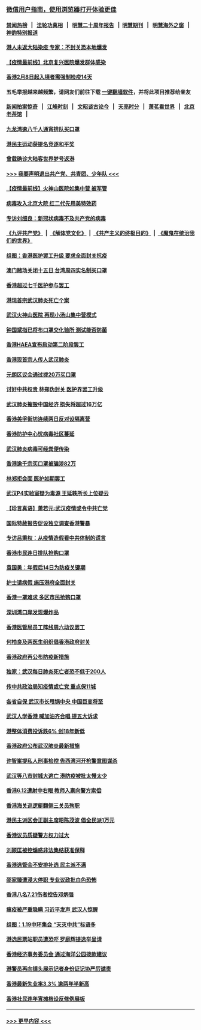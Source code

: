 ### [微信用户指南，使用浏览器打开体验更佳](https://github.com/gfw-breaker/banned-news1/blob/master/indexes/wechat-guide.md?t=0)
#### [禁闻热榜](热点新闻.md?t=0)  &nbsp;&nbsp;|&nbsp;&nbsp; [法轮功真相](https://github.com/gfw-breaker/truth/blob/master/README.md?t=0) &nbsp;&nbsp;|&nbsp;&nbsp; [明慧二十周年报告](https://github.com/gfw-breaker/mh-reports/blob/master/README.md?t=0) &nbsp;&nbsp;|&nbsp;&nbsp;[明慧期刊](https://github.com/gfw-breaker/mh-qikan) &nbsp;&nbsp;|&nbsp;&nbsp; [明慧海外之窗](https://github.com/gfw-breaker/mh-news/blob/master/README.md?t=0) &nbsp;&nbsp;|&nbsp;&nbsp; [神韵特别报道](https://github.com/gfw-breaker/mh-news/blob/master/shenyun.md?t=0)
#### [港人未返大陆染疫 专家：不封关恐本地爆发](../pages/nsc415/n11848021.md?t=02062256) 
#### [【疫情最前线】北京复兴医院爆发群体感染](../pages/nsc415/n11847626.md?t=02062256) 
#### [香港2月8日起入境者需强制检疫14天](../pages/nsc415/n11847658.md?t=02062256) 
#### 五毛举报越来越频繁，请网友们前往下载 [一键翻墙软件](https://github.com/gfw-breaker/ssr-accounts)，并将此项目推荐给亲友
#### [新闻拍案惊奇](https://github.com/gfw-breaker/banned-news1/blob/master/pages/link4.md) &nbsp;&nbsp;|&nbsp;&nbsp; [江峰时刻](https://github.com/gfw-breaker/banned-news1/blob/master/pages/link4.md) &nbsp;&nbsp;|&nbsp;&nbsp; [文昭谈古论今](https://github.com/gfw-breaker/banned-news1/blob/master/pages/link4.md) &nbsp;&nbsp;|&nbsp;&nbsp; [天亮时分](https://github.com/gfw-breaker/banned-news1/blob/master/pages/link4.md) &nbsp;&nbsp;|&nbsp;&nbsp; [萧茗看世界](https://github.com/gfw-breaker/banned-news1/blob/master/pages/link4.md) &nbsp;&nbsp;|&nbsp;&nbsp; [北京老茶馆](https://github.com/gfw-breaker/banned-news1/blob/master/pages/link4.md) &nbsp;&nbsp;|&nbsp;&nbsp; 
#### [九龙湾逾八千人通宵排队买口罩](../pages/nsc415/n11847647.md?t=02062256) 
#### [港民主运动获提名竞逐和平奖](../pages/nsc415/n11847633.md?t=02062256) 
#### [曾载确诊大陆客世界梦号返港](../pages/nsc415/n11847608.md?t=02062256) 
#### [>>> 我要声明退出共产党、共青团、少年队 <<<](https://github.com/begood0513/goodnews/blob/master/quit/letter.md) 
#### [【疫情最前线】火神山医院如集中营 被军管](../pages/nsc415/n11847524.md?t=02062256) 
#### [病毒攻入北京大院 红二代先用美特效药](../pages/nsc415/n11847427.md?t=02062256) 
#### [专访刘细良：新冠状病毒不及共产党的病毒](../pages/nsc415/n11847164.md?t=02062256) 
#### [《九评共产党》](https://github.com/begood0513/9ping.md/blob/master/README.md) &nbsp;|&nbsp; [《解体党文化》](../../../../jtdwh.md/blob/master/README.md)  &nbsp;|&nbsp; [《共产主义的终极目的》](../../../../gczydzjmd.md/blob/master/README.md) &nbsp;|&nbsp; [《魔鬼在统治我们的世界》](../../../../mgztzwmdsj.md/blob/master/README.md) 
#### [组图：香港医护罢工升级 要求全面封关抗疫](../pages/nsc415/n11844107.md?t=02062256) 
#### [澳门赌场关闭十五日 台湾周四实名制买口罩](../pages/nsc415/n11845083.md?t=02062256) 
#### [香港超过七千医护参与罢工](../pages/nsc415/n11845051.md?t=02062256) 
#### [港现首宗武汉肺炎死亡个案](../pages/nsc415/n11844998.md?t=02062256) 
#### [武汉火神山医院 再现小汤山集中营模式](../pages/nsc415/n11844763.md?t=02062256) 
#### [钟国斌指已将布口罩交化验所 测试能否防菌](../pages/nsc415/n11842783.md?t=02062256) 
#### [香港HAEA宣布启动第二阶段罢工](../pages/nsc415/n11842723.md?t=02062256) 
#### [香港现首宗人传人武汉肺炎](../pages/nsc415/n11842766.md?t=02062256) 
#### [元朗区议会通过拨20万买口罩](../pages/nsc415/n11842754.md?t=02062256) 
#### [讨好中共权贵 林郑伪封关 医护界罢工升级](../pages/nsc415/n11842359.md?t=02062256) 
#### [武汉肺炎摧毁中国经济 损失将超过16万亿](../pages/nsc415/n11839723.md?t=02062256) 
#### [香港美孚街坊连续两日反对设隔离营](../pages/nsc415/n11839962.md?t=02062256) 
#### [香港防护中心忧病毒社区蔓延](../pages/nsc415/n11839933.md?t=02062256) 
#### [武汉肺炎病毒可经粪便传染](../pages/nsc415/n11839939.md?t=02062256) 
#### [香港逾千宗买口罩被骗涉82万](../pages/nsc415/n11839914.md?t=02062256) 
#### [林郑拒会面 医护如期罢工](../pages/nsc415/n11839892.md?t=02062256) 
#### [武汉P4实验室疑为毒源 王延轶所长上位疑云](../pages/nsc415/n11835543.md?t=02062256) 
#### [【珍言真语】萧若元:武汉疫情或令中共亡党](../pages/nsc415/n11829394.md?t=02062256) 
#### [国际特赦报告促设独立调查香港警暴](../pages/nsc415/n11833845.md?t=02062256) 
#### [专访吕秉权：从疫情造假看中共体制的谎言](../pages/nsc415/n11833813.md?t=02062256) 
#### [香港市民连日排队抢购口罩](../pages/nsc415/n11833794.md?t=02062256) 
#### [袁国勇：年假后14日为防疫关键期](../pages/nsc415/n11831088.md?t=02062256) 
#### [护士请病假 施压港府全面封关](../pages/nsc415/n11831030.md?t=02062256) 
#### [香港一罩难求 多区市民抢购口罩](../pages/nsc415/n11831002.md?t=02062256) 
#### [深圳湾口岸发现爆炸品](../pages/nsc415/n11828802.md?t=02062256) 
#### [香港医管局员工阵线周六动议罢工](../pages/nsc415/n11828762.md?t=02062256) 
#### [何柏良及两医生组织倡香港政府封关](../pages/nsc415/n11828749.md?t=02062256) 
#### [香港政府再公布防疫新措施](../pages/nsc415/n11828716.md?t=02062256) 
#### [独家：武汉每日肺炎死亡者恐不低于200人](../pages/nsc415/n11828240.md?t=02062256) 
#### [传中共政治局知疫情或亡党 重点保11城](../pages/nsc415/n11828145.md?t=02062256) 
#### [各省自保 武汉市长甩锅中央 中国巨变将至](../pages/nsc415/n11828021.md?t=02062256) 
#### [武汉人学香港 喊加油齐合唱 提五大诉求](../pages/nsc415/n11827046.md?t=02062256) 
#### [港整体消费投诉跌6% 创18年新低](../pages/nsc415/n11817280.md?t=02062256) 
#### [香港政府公布武汉肺炎最新措施](../pages/nsc415/n11817152.md?t=02062256) 
#### [许智峯提私人刑事检控 告西湾河开枪警意图谋杀](../pages/nsc415/n11817132.md?t=02062256) 
#### [武汉等八市封城大逃亡 港防疫被批太慢太少](../pages/nsc415/n11817058.md?t=02062256) 
#### [香港6.12遭射中右眼 教师入禀向警方索偿](../pages/nsc415/n11814678.md?t=02062256) 
#### [香港海关巡逻艇翻侧三关员殉职](../pages/nsc415/n11814604.md?t=02062256) 
#### [港民主派区会正副主席晤陈茂波 倡全民派1万元](../pages/nsc415/n11814582.md?t=02062256) 
#### [香港议员质疑警方权力过大](../pages/nsc415/n11814560.md?t=02062256) 
#### [刘颕匡被控煽惑非法集结获准保释](../pages/nsc415/n11811727.md?t=02062256) 
#### [香港选管会不安排补选 民主派不满](../pages/nsc415/n11811691.md?t=02062256) 
#### [邵家臻遭浸大停职 专业议政批白色恐怖](../pages/nsc415/n11811670.md?t=02062256) 
#### [香港八名7.21伤者控告邓炳强](../pages/nsc415/n11811623.md?t=02062256) 
#### [瘟疫被严重隐瞒 习近平发声 武汉人惊醒](../pages/nsc415/n11811186.md?t=02062256) 
#### [组图：1.19中环集会 “天灭中共”标语多](../pages/nsc415/n11809514.md?t=02062256) 
#### [港选民票站职员遭恐吓 罗庭辉提选举呈请](../pages/nsc415/n11808914.md?t=02062256) 
#### [香港经济事务委员会 通过海洋公园拨款建议](../pages/nsc415/n11808906.md?t=02062256) 
#### [港警员再向镜头展示记者身份证记协严厉谴责](../pages/nsc415/n11808888.md?t=02062256) 
#### [香港最新失业率3.3% 逾两年半新高](../pages/nsc415/n11808887.md?t=02062256) 
#### [香港社民连年宵摊档设反修例展板](../pages/nsc415/n11808857.md?t=02062256) 

----
#### [ >>> 更早内容 <<< ](../indexes/nsc415-earlier.md)
